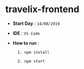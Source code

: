 # travelix-frontend

* **Start Day** : ```14/08/2019```

* **IDE** :  ```VS Code```

* **How to run** :

		1. npm install

		2. npm start
